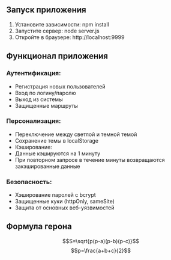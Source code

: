 ## Запуск приложения
1) Установите зависимости: npm install
2) Запустите сервер: node server.js
3) Откройте в браузере: http://localhost:9999

## Функционал приложения
### Аутентификация:
- Регистрация новых пользователей
- Вход по логину/паролю
- Выход из системы
- Защищенные маршруты

### Персонализация:
- Переключение между светлой и темной темой
- Сохранение темы в localStorage
- Кэширование:
- Данные кэшируются на 1 минуту
- При повторном запросе в течение минуты возвращаются закэшированные данные

### Безопасность:
- Хэширование паролей с bcrypt
- Защищенные куки (httpOnly, sameSite)
- Защита от основных веб-уязвимостей

## Формула герона
$$S=\sqrt{p(p-a)(p-b)(p-c)}$$
$$p=\frac{a+b+c}{2}$$
